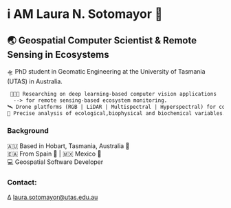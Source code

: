 # i AM Laura N. Sotomayor 🤠
## 🌏 Geospatial Computer Scientist & Remote Sensing in Ecosystems

🛸 PhD student in Geomatic Engineering at the University of Tasmania (UTAS) in Australia. <br/> 
```diff
 👩🏻‍💻 Researching on deep learning-based computer vision applications 
  --> for remote sensing-based ecosystem monitoring.
🛰️ Drone platforms (RGB | LiDAR | Multispectral | Hyperspectral) for collecting high-resolution imagery data.
🍃 Precise analysis of ecological,biophysical and biochemical variables.
```
### Background
🇦🇺 Based in Hobart, Tasmania, Australia 🦘 <br/> 
🇪🇦 From Spain 🐂 | 🇲🇽 Mexico 🦅 <br/> 
💻 Geospatial Software Developer

### Contact:
∆ <a href="mailto:laura.sotomayor@utas.edu.au">laura.sotomayor@utas.edu.au</a>
<!--
**LNSOTOM/LNSOTOM** is a ✨ _special_ ✨ repository because its `README.md` (this file) appears on your GitHub profile.

Here are some ideas to get you started:

- 🔭 I’m currently working on ...
- 🌱 I’m currently learning ...
- 👯 I’m looking to collaborate on ...
- 🤔 I’m looking for help with ...
- 💬 Ask me about ...
- 📫 How to reach me: ...
- 😄 Pronouns: ...
- ⚡ Fun fact: ...
-->

